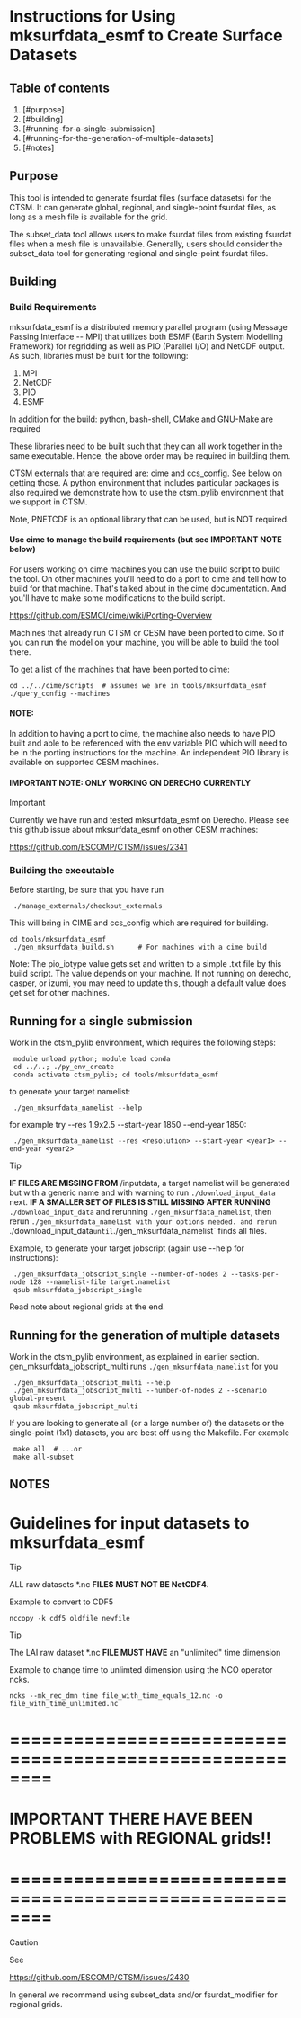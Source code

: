 # Instructions for Using mksurfdata_esmf to Create Surface Datasets

## Table of contents
1. [#purpose]
1. [#building]
1. [#running-for-a-single-submission]
1. [#running-for-the-generation-of-multiple-datasets]
1. [#notes]

<!-- ======= -->
## Purpose
<!-- ======= -->
This tool is intended to generate fsurdat files (surface datasets) for the
CTSM. It can generate global, regional, and single-point fsurdat files, as long
as a mesh file is available for the grid.

The subset_data tool allows users to make fsurdat files from existing fsurdat
files when a mesh file is unavailable. Generally, users should consider the
subset_data tool for generating regional and single-point fsurdat files.

<!-- ======= -->
## Building
<!-- ======= -->

<!-- ============= -->
### Build Requirements
<!-- ============= -->

mksurfdata_esmf is a distributed memory parallel program (using Message Passing
Interface -- MPI) that utilizes both ESMF (Earth System Modelling Framework)
for regridding as well as PIO (Parallel I/O) and NetCDF output. As
such, libraries must be built for the following:

1. MPI
2. NetCDF
3. PIO
4. ESMF

In addition for the build: python, bash-shell, CMake and GNU-Make are required

These libraries need to be built such that they can all work together in the
same executable. Hence, the above order may be required in building them.

CTSM externals that are required are: cime and ccs_config. See below on getting
those. A python environment that includes particular packages is also required
we demonstrate how to use the ctsm_pylib environment that we support in CTSM.

Note, PNETCDF is an optional library that can be used, but is NOT required.

#### Use cime to manage the build requirements (but see IMPORTANT NOTE below)

For users working on cime machines you can use the build script to build the
tool. On other machines you'll need to do a port to cime and tell how to build
for that machine. That's talked about in the cime documentation.
And you'll have to make some modifications to the build script.

https://github.com/ESMCI/cime/wiki/Porting-Overview

Machines that already run CTSM or CESM have been ported to cime. So if you can
run the model on your machine, you will be able to build the tool there.

To get a list of the machines that have been ported to cime: 

``` shell
cd ../../cime/scripts  # assumes we are in tools/mksurfdata_esmf
./query_config --machines
```

#### NOTE:
In addition to having a port to cime, the machine also needs to have PIO built
and able to be referenced with the env variable PIO which will need to be in
the porting instructions for the machine. An independent PIO library
is available on supported CESM machines.

<!-- ============================================== -->
#### IMPORTANT NOTE: ONLY WORKING ON DERECHO CURRENTLY
<!-- ============================================== -->


> [!IMPORTANT]
> Currently we have run and tested mksurfdata_esmf on Derecho. Please see this github issue about mksurfdata_esmf on other CESM machines:

https://github.com/ESCOMP/CTSM/issues/2341

<!-- ================== -->
### Building the executable
<!-- ================== -->

 Before starting, be sure that you have run

``` shell
 ./manage_externals/checkout_externals
```

This will bring in CIME and ccs_config which are required for building.

``` shell
cd tools/mksurfdata_esmf
 ./gen_mksurfdata_build.sh      # For machines with a cime build
```

 Note: The pio_iotype value gets set and written to a simple .txt file
 by this build script. The value depends on your machine. If not running
 on derecho, casper, or izumi, you may need to update this, though
 a default value does get set for other machines.

<!-- ========================= -->
## Running for a single submission
<!-- ========================= -->
 Work in the ctsm_pylib environment, which requires the following steps:

``` shell
 module unload python; module load conda
 cd ../..; ./py_env_create
 conda activate ctsm_pylib; cd tools/mksurfdata_esmf
```

to generate your target namelist:

``` shell
 ./gen_mksurfdata_namelist --help
```

for example try --res 1.9x2.5 --start-year 1850 --end-year 1850:

``` shell
 ./gen_mksurfdata_namelist --res <resolution> --start-year <year1> --end-year <year2>
```

> [!TIP]
> **IF FILES ARE MISSING FROM** /inputdata, a target namelist will be generated
> but with a generic name and with warning to run `./download_input_data` next.
> **IF A SMALLER SET OF FILES IS STILL MISSING AFTER RUNNING** `./download_input_data`
> and rerunning `./gen_mksurfdata_namelist`, then rerun
> `./gen_mksurfdata_namelist with your options needed.
> and rerun `./download_input_data` until
> `./gen_mksurfdata_namelist` finds all files.

 Example, to generate your target jobscript (again use --help for instructions):

``` shell
 ./gen_mksurfdata_jobscript_single --number-of-nodes 2 --tasks-per-node 128 --namelist-file target.namelist
 qsub mksurfdata_jobscript_single
```

 Read note about regional grids at the end.

<!-- ========================================= -->
## Running for the generation of multiple datasets
<!-- ========================================= -->
 Work in the ctsm_pylib environment, as explained in earlier section.
 gen_mksurfdata_jobscript_multi runs `./gen_mksurfdata_namelist` for you

``` shell
 ./gen_mksurfdata_jobscript_multi --help
 ./gen_mksurfdata_jobscript_multi --number-of-nodes 2 --scenario global-present
 qsub mksurfdata_jobscript_multi
```

 If you are looking to generate all (or a large number of) the datasets or the
 single-point (1x1) datasets, you are best off using the Makefile. For example

``` shell
 make all  # ...or
 make all-subset
```

<!-- = -->
## NOTES
<!-- = -->

# Guidelines for input datasets to mksurfdata_esmf

> [!TIP]
> ALL raw datasets \*.nc **FILES MUST NOT BE NetCDF4**.

Example to convert to CDF5

``` shell
nccopy -k cdf5 oldfile newfile
```

> [!TIP]
> The LAI raw dataset \*.nc **FILE MUST HAVE** an "unlimited" time dimension

Example to change time to unlimted dimension using the NCO operator ncks.

``` shell
ncks --mk_rec_dmn time file_with_time_equals_12.nc -o file_with_time_unlimited.nc
```

# ========================================================
# IMPORTANT THERE HAVE BEEN PROBLEMS with REGIONAL grids!!
# ========================================================

> [!CAUTION]
> See 
>
> https://github.com/ESCOMP/CTSM/issues/2430

In general we recommend using subset_data and/or fsurdat_modifier
for regional grids.

